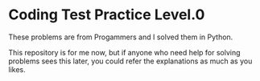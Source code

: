 # Coding Test Practice Level.0

These problems are from Progammers and I solved them in Python.

This repository is for me now, but if anyone who need help for solving problems sees this later, you could refer the explanations as much as you likes.
